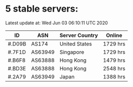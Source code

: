 # 5 stable servers:

Latest update at: Wed Jun 03 06:10:11 UTC 2020

| ID | ASN | Server Country | Online |
| -- | --- | -------------- | ------ |
| #.D09B | AS174 | United States | 1729 hrs |
| #.7F1D | AS63949 | Singapore | 1729 hrs |
| #.B6F8 | AS63888 | Hong Kong | 1479 hrs |
| #.BD3E | AS63888 | Hong Kong | 2548 hrs |
| #.2A79 | AS63949 | Japan | 1388 hrs |

